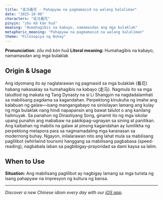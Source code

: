 ```yaml
---
title: "走马看花 - Pahapyaw na pagmamasid na walang kalaliman"
date: "2025-10-06"
characters: "走马看花"
pinyin: "zǒu mǎ kàn huā"
meaning: "Humahagibis na kabayo, namamasdan ang mga bulaklak"
metaphoric_meaning: "Pahapyaw na pagmamasid na walang kalaliman"
theme: "Pilosopiya ng Buhay"
---
```


**Pronunciation:** *zǒu mǎ kàn huā*
**Literal meaning:** Humahagibis na kabayo, namamasdan ang mga bulaklak

## Origin & Usage

Ang idyomang ito ay naglalarawan ng pagmasid sa mga bulaklak (看花) habang nakasakay sa humahagibis na kabayo (走马). Nagmula ito sa mga taludtod ng makata ng Tang Dynasty na si Li Shangyin na nagdadalamhati sa mabilisang pagdama sa kagandahan. Perpektong kinukuha ng imahe ang kalabuan ng galaw—isang mangangabayo na sinisilayan lamang ang kulay ng mga bulaklak nang hindi napapansin ang bawat talulot o ang kanilang halimuyak. Sa panahon ng Dinastiyang Song, ginamit ito ng mga iskolar upang punahin ang mababaw na pakikipag-ugnayan sa sining at panitikan. Ang kaibahan ng mabilis na galaw at pinong kagandahan ay lumilikha ng perpektong metapora para sa nagmamadaling mga karanasan sa modernong buhay. Ngayon, inilalarawan nito ang lahat mula sa mabilisang paglilibot (whirlwind tourism) hanggang sa mabilisang pagbabasa (speed-reading), nagbabala laban sa pagbibigay-prayoridad sa dami kaysa sa lalim.

## When to Use

**Situation:** Ang mabilisang paglilibot ay nagbigay lamang sa mga turista ng isang pahapyaw na impresyon ng kultura ng bansa.

---

*Discover a new Chinese idiom every day with our [iOS app](https://apps.apple.com/us/app/daily-chinese-idioms/id6740611324).*
